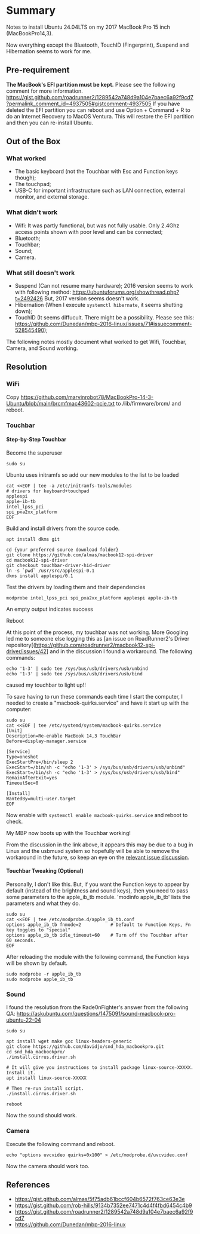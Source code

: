 # Summary
Notes to install Ubuntu 24.04LTS on my 2017 MacBook Pro 15 inch (MacBookPro14,3).

Now everything except the Bluetooth, TouchID (Fingerprint), Suspend and Hibernation seems to work for me.

## Pre-requirement
**The MacBook's EFI partition must be kept.** 
Please see the following comment for more information.
https://gist.github.com/roadrunner2/1289542a748d9a104e7baec6a92f9cd7?permalink_comment_id=4937505#gistcomment-4937505
If you have deleted the EFI partition you can reboot and use Option + Command + R to do an Internet Recovery to MacOS Ventura.  This will restore the EFI partition and then you can re-install Ubuntu.

## Out of the Box

### What worked
- The basic keyboard (not the Touchbar with Esc and Function keys though); 
- The touchpad;
- USB-C for important infrastructure such as LAN connection, external monitor, and external storage.

### What didn't work
- Wifi: It was partly functional, but was not fully usable. Only 2.4Ghz access points shown with poor level and can be connected;
- Bluetooth;
- Touchbar;
- Sound;
- Camera.

### What still doesn't work
- Suspend (Can not resume many hardware);
  2016 version seems to work with following method: https://ubuntuforums.org/showthread.php?t=2492426
  But, 2017 version seems doesn't work.
- Hibernation (When I execute `systemctl hibernate`, it seems shutting down);
- TouchID (It seems diffucult. There might be a possibility. Please see this: https://github.com/Dunedan/mbp-2016-linux/issues/71#issuecomment-528545490);

The following notes mostly document what worked to get Wifi, Touchbar, Camera, and Sound working.

## Resolution

### WiFi
Copy https://github.com/marvinrobot78/MacBookPro-14-3-Ubuntu/blob/main/brcmfmac43602-pcie.txt to /lib/firmware/brcm/ and reboot.

### Touchbar

#### Step-by-Step Touchbar
Become the superuser
```
sudo su
```

Ubuntu uses initramfs so add our new modules to the list to be loaded
```
cat <<EOF | tee -a /etc/initramfs-tools/modules
# drivers for keyboard+touchpad
applespi
apple-ib-tb
intel_lpss_pci
spi_pxa2xx_platform
EOF
```

Build and install drivers from the source code.
```
apt install dkms git

cd {your preferred source download folder}
git clone https://github.com/almas/macbook12-spi-driver
cd macbook12-spi-driver
git checkout touchbar-driver-hid-driver
ln -s `pwd` /usr/src/applespi-0.1
dkms install applespi/0.1
```

Test the drivers by loading them and their dependencies
```
modprobe intel_lpss_pci spi_pxa2xx_platform applespi apple-ib-tb
```
An empty output indicates success

Reboot

At this point of the process, my touchbar was not working.  More Googling led me to someone else logging this as [an issue on RoadRunner2's Driver repository[(https://github.com/roadrunner2/macbook12-spi-driver/issues/42] and in the discussion I found a workaround.  The following commands:
```
echo '1-3' | sudo tee /sys/bus/usb/drivers/usb/unbind
echo '1-3' | sudo tee /sys/bus/usb/drivers/usb/bind
```
caused my touchbar to light up!!

To save having to run these commands each time I start the computer, I needed to create a "macbook-quirks.service" and have it start up with the computer:
```
sudo su
cat <<EOF | tee /etc/systemd/system/macbook-quirks.service
[Unit]
Description=Re-enable MacBook 14,3 TouchBar
Before=display-manager.service

[Service]
Type=oneshot
ExecStartPre=/bin/sleep 2
ExecStart=/bin/sh -c "echo '1-3' > /sys/bus/usb/drivers/usb/unbind"
ExecStart=/bin/sh -c "echo '1-3' > /sys/bus/usb/drivers/usb/bind"
RemainAfterExit=yes
TimeoutSec=0

[Install]
WantedBy=multi-user.target
EOF
```

Now enable with `systemctl enable macbook-quirks.service` and reboot to check.

My MBP now boots up with the Touchbar working!

From the discussion in the link above, it appears this may be due to a bug in Linux and the usbmuxd system so hopefully will be able to remove the workaround in the future, so keep an eye on the [relevant issue discussion](https://github.com/roadrunner2/macbook12-spi-driver/issues/42).

#### Touchbar Tweaking (Optional)
Personally, I don't like this. But, if you want the Function keys to appear by default (instead of the brightness and sound keys), then you need to pass some parameters to the apple_ib_tb module. 
'modinfo apple_ib_tb' lists the parameters and what they do.
```
sudo su
cat <<EOF | tee /etc/modprobe.d/apple_ib_tb.conf
options apple_ib_tb fnmode=2           # Default to Function Keys, Fn key toggles to "special"
options apple_ib_tb idle_timeout=60    # Turn off the Touchbar after 60 seconds.
EOF
```

After reloading the module with the following command, the Function keys will be shown by default.
```
sudo modprobe -r apple_ib_tb
sudo modprobe apple_ib_tb
```

### Sound
I found the resolution from the Rade0nFighter's answer from the following QA:
https://askubuntu.com/questions/1475091/sound-macbook-pro-ubuntu-22-04

```
sudo su

apt install wget make gcc linux-headers-generic
git clone https://github.com/davidjo/snd_hda_macbookpro.git
cd snd_hda_macbookpro/
./install.cirrus.driver.sh

# It will give you instructions to install package linux-source-XXXXX. Install it.
apt install linux-source-XXXXX

# Then re-run install script.
./install.cirrus.driver.sh

reboot
```
Now the sound should work.


### Camera
Execute the following command and reboot.
```
echo "options uvcvideo quirks=0x100" > /etc/modprobe.d/uvcvideo.conf
```
Now the camera should work too.


## References
- https://gist.github.com/almas/5f75adb61bccf604b6572f763ce63e3e
- https://gist.github.com/rob-hills/9134b7352ee7471c4d4f4fbd6454c4b9
- https://gist.github.com/roadrunner2/1289542a748d9a104e7baec6a92f9cd7
- https://github.com/Dunedan/mbp-2016-linux

